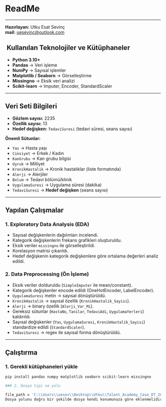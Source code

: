 # ReadMe
---
**Hazırlayan:** Utku Esat Sevinç  
**mail:** uesevinc@outlook.com

## ️ Kullanılan Teknolojiler ve Kütüphaneler
- **Python 3.10+**
- **Pandas** → Veri işleme  
- **NumPy** → Sayısal işlemler  
- **Matplotlib / Seaborn** → Görselleştirme  
- **Missingno** → Eksik veri analizi  
- **Scikit-learn** → Imputer, Encoder, StandardScaler  

---

##  Veri Seti Bilgileri
- **Gözlem sayısı:** 2235  
- **Özellik sayısı:** 13  
- **Hedef değişken:** `TedaviSuresi` (tedavi süresi, seans sayısı)  

**Önemli Sütunlar:**
- `Yas` → Hasta yaşı  
- `Cinsiyet` → Erkek / Kadın  
- `KanGrubu` → Kan grubu bilgisi  
- `Uyruk` → Milliyet  
- `KronikHastalik` → Kronik hastalıklar (liste formatında)  
- `Alerji` → Alerjiler  
- `Bolum` → Tedavi bölümü/klinik  
- `UygulamaSuresi` → Uygulama süresi (dakika)  
- `TedaviSuresi` → **Hedef değişken** (seans sayısı)  

---

##  Yapılan Çalışmalar

### 1. Exploratory Data Analysis (EDA)
- Sayısal değişkenlerin dağılımları incelendi.  
- Kategorik değişkenlerin frekans grafikleri oluşturuldu.  
- Eksik veriler `missingno` ile görselleştirildi.  
- Korelasyon matrisi çıkarıldı.  
- Hedef değişkenin kategorik değişkenlere göre ortalama değerleri analiz edildi.  

### 2. Data Preprocessing (Ön İşleme)
- Eksik veriler dolduruldu (`SimpleImputer` ile mean/constant).  
- Kategorik değişkenler encode edildi (OneHotEncoder, LabelEncoder).  
- `UygulamaSuresi` metin → sayısal dönüştürüldü.  
- `KronikHastalik` → sayısal özellik (`KronikHastalik_Sayisi`).  
- `Alerji` → binary özellik (`Alerji_Var_Mi`).  
- Gereksiz sütunlar (`HastaNo`, `Tanilar`, `TedaviAdi`, `UygulamaYerleri`) kaldırıldı.  
- Sayısal değişkenler (`Yas`, `UygulamaSuresi`, `KronikHastalik_Sayisi`) standardize edildi (`StandardScaler`).  
- `TedaviSuresi` → regex ile sayısal forma dönüştürüldü.  

---

##  Çalıştırma

### 1. Gerekli kütüphaneleri yükle
```bash
pip install pandas numpy matplotlib seaborn scikit-learn missingno

### 2. Dosya tipi ve yolu

file_path = 'C:\\Users\\uesev\\Desktop\\Utku\\Talent_Academy_Case_DT_2025.xlsx' # Dosya yolunu doğru olmalı
Dosya yolunu doğru bir şekilde dosya kendi konumunuza göre eklenmelidir (excel formatında)